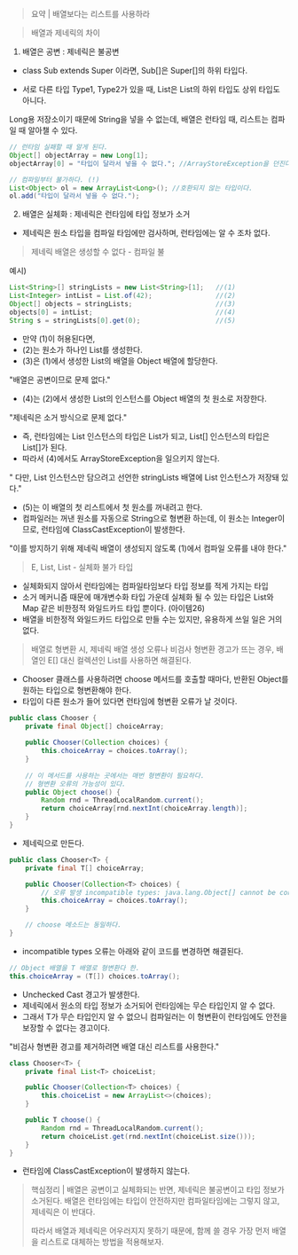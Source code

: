 > 요약 | 배열보다는 리스트를 사용하라

> 배열과 제네릭의 차이
1. 배열은 공변 : 제네릭은 불공변

- class Sub extends Super 이라면,
Sub[]은 Super[]의 하위 타입다.
  
- 서로 다른 타입 Type1, Type2가 있을 때, List<Type1>은 List<Type2>의 하위 타입도 상위 타입도 아니다.

Long용 저장소이기 때문에 String을 넣을 수 없는데, 배열은 런타임 때, 리스트는 컴파일 때 알아챌 수 있다.

~~~java
// 런타임 실패할 때 알게 된다.
Object[] objectArray = new Long[1];
objectArray[0] = "타입이 달라서 넣을 수 없다."; //ArrayStoreException을 던진다.
~~~

~~~java
// 컴파일부터 불가하다. (!)
List<Object> ol = new ArrayList<Long>(); //호환되지 않는 타입이다.
ol.add("타입이 달라서 넣을 수 없다.");
~~~

2. 배열은 실체화 : 제네릭은 런타임에 타입 정보가 소거

- 제네릭은 원소 타입을 컴파일 타임에만 검사하며, 런타임에는 알 수 조차 없다.

> 제네릭 배열은 생성할 수 없다 - 컴파일 불
> 
예시) 
~~~java
List<String>[] stringLists = new List<String>[1];   //(1)
List<Integer> intList = List.of(42);                //(2)
Object[] objects = stringLists;                     //(3)
objects[0] = intList;                               //(4)
String s = stringLists[0].get(0);                   //(5)
~~~

- 만약 (1)이 허용된다면,
- (2)는 원소가 하나인 List<Intger>를 생성한다.
- (3)은 (1)에서 생성한 List<String>의 배열을 Object 배열에 할당한다. 
  
"배열은 공변이므로 문제 없다."
- (4)는 (2)에서 생성한 List<Intger>의 인스턴스를 Object 배열의 첫 원소로 저장한다.

"제네릭은 소거 방식으로 문제 없다."

- 즉, 런타임에는 List<Integer> 인스턴스의 타입은 List가 되고, List<Integer>[] 인스턴스의 타입은 List[]가 된다.
- 따라서 (4)에서도 ArrayStoreException을 일으키지 않는다.

" 다만, List<String> 인스턴스만 담으려고 선언한 stringLists 배열에 List<Integer> 인스턴스가 저장돼 있다."
- (5)는 이 배열의 첫 리스트에서 첫 원소를 꺼내려고 한다.
- 컴파일러는 꺼낸 원소를 자동으로 String으로 형변환 하는데, 이 원소는 Integer이므로, 런타임에 ClassCastException이 발생한다.

"이를 방지하기 위해 제네릭 배열이 생성되지 않도록 (1)에서 컴파일 오류를 내야 한다."

> E, List<E>, List<String> - 실체화 불가 타입

- 실체화되지 않아서 런타임에는 컴파일타임보다 타입 정보를 적게 가지는 타입
- 소거 메커니즘 때문에 매개변수화 타입 가운데 실체화 될 수 있는 타입은 List<?>와 Map<?,?> 같은 비한정적 와일드카드 타입 뿐이다. (아이템26)
- 배열을 비한정적 와일드카드 타입으로 만들 수는 있지만, 유용하게 쓰일 일은 거의 없다.

> 배열로 형변환 시, 제네릭 배열 생성 오류나 비검사 형변환 경고가 뜨는 경우, 배열인 E[] 대신 컬렉션인 List<E>를 사용하면 해결된다.

- Chooser 클래스를 사용하려면 choose 메서드를 호출할 때마다, 반환된 Object를 원하는 타입으로 형변환해야 한다.
- 타입이 다른 원소가 들어 있다면 런타임에 형변환 오류가 날 것이다.
~~~java
public class Chooser {
    private final Object[] choiceArray;
    
    public Chooser(Collection choices) {
        this.choiceArray = choices.toArray();
    }
    
    // 이 메서드를 사용하는 곳에서는 매번 형변환이 필요하다.
    // 형변환 오류의 가능성이 있다.
    public Object choose() {
        Random rnd = ThreadLocalRandom.current();
        return choiceArray[rnd.nextInt(choiceArray.length)];
    }
}
~~~

- 제네릭으로 만든다.

~~~java
public class Chooser<T> {
    private final T[] choiceArray;

    public Chooser(Collection<T> choices) {
        // 오류 발생 incompatible types: java.lang.Object[] cannot be converted to T[]
        this.choiceArray = choices.toArray();
    }

    // choose 메소드는 동일하다.
}
~~~

- incompatible types 오류는 아래와 같이 코드를 변경하면 해결된다.

~~~java
// Object 배열을 T 배열로 형변환다 한.
this.choiceArray = (T[]) choices.toArray();
~~~

- Unchecked Cast 경고가 발생한다.
- 제네릭에서 원소의 타입 정보가 소거되어 런타임에는 무슨 타입인지 알 수 없다.
- 그래서 T가 무슨 타입인지 알 수 없으니 컴파일러는 이 형변환이 런타임에도 안전을 보장할 수 없다는 경고이다.

"비검사 형변환 경고를 제거하려면 배열 대신 리스트를 사용한다."

~~~java
class Chooser<T> {
    private final List<T> choiceList;

    public Chooser(Collection<T> choices) {
        this.choiceList = new ArrayList<>(choices);
    }

    public T choose() {
        Random rnd = ThreadLocalRandom.current();
        return choiceList.get(rnd.nextInt(choiceList.size()));
    }
}
~~~
- 런타임에 ClassCastException이 발생하지 않는다.

> 핵심정리 | 배열은 공변이고 실체화되는 반면, 제네릭은 불공변이고 타입 정보가 소거된다.
> 배열은 런타임에는 타입이 안전하지만 컴파일타임에는 그렇지 않고, 제네릭은 이 반대다.
> 
> 따라서 배열과 제네릭은 어우러지지 못하기 때문에, 함께 쓸 경우 가장 먼저 배열을 리스트로 대체하는 방법을 적용해보자.